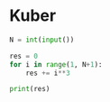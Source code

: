 # Kuber

```python
N = int(input())

res = 0
for i in range(1, N+1):
    res += i**3

print(res)
```
